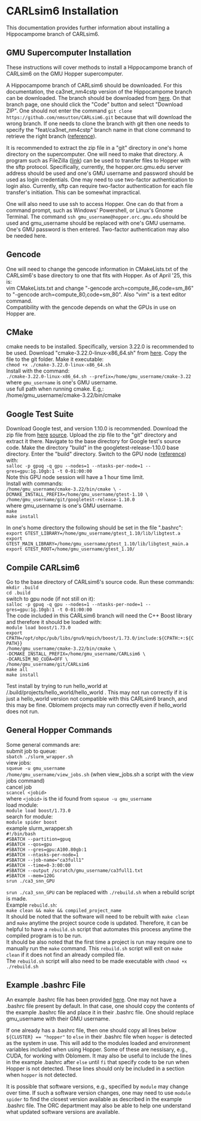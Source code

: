 CARLsim6 Installation
=====================

This documentation provides further information about installing a Hippocampome branch of CARLsim6.

## GMU Supercomputer Installation

These instructions will cover methods to install a Hippocampome branch of CARLsim6 on the GMU Hopper supercomputer.

A Hippocampome branch of CARLsim6 should be downloaded. For this documentation, the ca3net_nm4cstp version of the Hippocampome branch can be downloaded. The branch should be downloaded from [here](https://github.com/nmsutton/CARLsim6/tree/feat/ca3net_nm4cstp). On that branch page, one should click the "Code" button and select "Download ZIP". One should not enter the command `git clone https://github.com/nmsutton/CARLsim6.git` because that will download the wrong branch. If one needs to clone the branch with git then one needs to specify the "feat/ca3net_nm4cstp" branch name in that clone command to retrieve the right branch ([reference](https://stackoverflow.com/questions/1911109/how-do-i-clone-a-specific-git-branch)).

It is recommended to extract the zip file in a "git" directory in one's home directory on the supercomputer. One will need to make that directory. A program such as FileZilla ([link](https://filezilla-project.org/)) can be used to transfer files to Hopper with the sftp protocol. Specifically, currently, the hopper.orc.gmu.edu server address should be used and one's GMU username and password should be used as login credentials. One may need to use two-factor authentication to login also. Currently, sftp can require two-factor authentication for each file transfer's initiation. This can be somewhat impractical.

One will also need to use ssh to access Hopper. One can do that from a command prompt, such as Windows' Powershell, or Linux's Gnome Terminal. The command `ssh gmu_username@hopper.orc.gmu.edu` should be used and gmu_username should be replaced with one's GMU username. One's GMU password is then entered. Two-factor authentication may also be needed here.

## Gencode

One will need to change the gencode information in CMakeLists.txt of the CARLsim6's base directory to one that fits with Hopper. As of April '25, this is:
<br>vim CMakeLists.txt and change "-gencode arch=compute_86,code=sm_86" to
"-gencode arch=compute_80,code=sm_80". Also "vim" is a text editor command.
<br>Compatibility with the gencode depends on what the GPUs in use on Hopper are.

## CMake

cmake needs to be installed. Specifically, version 3.22.0 is recommended to be used. Download "cmake-3.22.0-linux-x86_64.sh" from [here](https://cmake.org/files/v3.22/). Copy the file to the git folder. Make it executable:
<br>`chmod +x ./cmake-3.22.0-linux-x86_64.sh`
<br>Install with the command:
<br>`./cmake-3.22.0-linux-x86_64.sh --prefix=/home/gmu_username/cmake-3.22`
<br>where `gmu_username` is one's GMU username.
<br>use full path when running cmake. E.g,:
<br>/home/gmu_username/cmake-3.22/bin/cmake

## Google Test Suite

Download Google test, and version 1.10.0 is recommended. Download the zip file from [here](https://github.com/google/googletest/archive/refs/tags/release-1.10.0.zip) [source](https://github.com/google/googletest/releases). Upload the zip file to the "git" directory and extract it there. Navigate to the base directory for Google test's source code. Make the directory "build" in the googletest-release-1.10.0 base directory. Enter the "build" directory. Switch to the GPU node ([reference](https://wiki.orc.gmu.edu/mkdocs/Running_GPU_Jobs/)) with:
<br>`salloc -p gpuq -q gpu --nodes=1 --ntasks-per-node=1 --gres=gpu:1g.10gb:1 -t 0-01:00:00`
<br>Note this GPU node session will have a 1 hour time limit.
<br>Install with commands:
<br>`/home/gmu_username/cmake-3.22/bin/cmake \
    -DCMAKE_INSTALL_PREFIX=/home/gmu_username/gtest-1.10 \
    /home/gmu_username/git/googletest-release-1.10.0`
<br>where gmu_username is one's GMU username.
<br>`make`
<br>`make install`

In one's home directory the following should be set in the file ".bashrc":
<br>`export GTEST_LIBRARY=/home/gmu_username/gtest_1.10/lib/libgtest.a`
<br>`export GTEST_MAIN_LIBRARY=/home/gmu_username/gtest_1.10/lib/libgtest_main.a`
<br>`export GTEST_ROOT=/home/gmu_username/gtest_1.10/`

## Compile CARLsim6

Go to the base directory of CARLsim6's source code. Run these commands:
<br>`mkdir .build`
<br>`cd .build`
<br>switch to gpu node (if not still on it):
<br>`salloc -p gpuq -q gpu --nodes=1 --ntasks-per-node=1 --gres=gpu:1g.10gb:1 -t 0-01:00:00`
<br>The code included in this CARLsim6 branch will need the C++ Boost library and therefore it should be loaded with:
<br>`module load boost/1.73.0`
<br>`export CPATH=/opt/ohpc/pub/libs/gnu9/mpich/boost/1.73.0/include:${CPATH:+:${CPATH}}`
<br>`/home/gmu_username/cmake-3.22/bin/cmake \`
<br>`-DCMAKE_INSTALL_PREFIX=/home/gmu_username/CARLsim6 \`
<br>`-DCARLSIM_NO_CUDA=OFF \`
<br>`/home/gmu_username/git/CARLsim6`
<br>`make all`
<br>`make install`

Test install by trying to run hello_world at /.build/projects/hello_world/hello_world . This may not run correctly if it is just a hello_world version not compatible with this CARLsim6 branch, and this may be fine. Oblomem projects may run correctly even if hello_world does not run.

## General Hopper Commands

Some general commands are:
<br>submit job to queue:
<br>`sbatch ./slurm_wrapper.sh`
<br>view jobs:
<br>`squeue -u gmu_username`
<br>`/home/gmu_username/view_jobs.sh` (when view_jobs.sh a script with the view jobs command)
<br>cancel job
<br>`scancel <jobid>`
<br>where `<jobid>` is the id found from `squeue -u gmu_username`
<br>load module:
<br>`module load boost/1.73.0`
<br>search for module:
<br>`module spider boost`
<br>example slurm_wrapper.sh
<br>`#!/bin/bash`
<br>`#SBATCH --partition=gpuq`
<br>`#SBATCH --qos=gpu`
<br>`#SBATCH --gres=gpu:A100.80gb:1`
<br>`#SBATCH --ntasks-per-node=1`
<br>`#SBATCH --job-name="ca3full1"`
<br>`#SBATCH --time=0-3:00:00`
<br>`#SBATCH --output /scratch/gmu_username/ca3full1.txt`
<br>`#SBATCH --mem=120G`
<br>`srun ./ca3_snn_GPU`

`srun ./ca3_snn_GPU` can be replaced with `./rebuild.sh` when a rebuild script is made.
<br>Example `rebuild.sh`:
<br>`make clean && make && compiled_project_name`
<br>It should be noted that the software will need to be rebuilt with `make clean` and `make` anytime the project source code is updated. Therefore, it can be helpful to have a `rebuild.sh` script that automates this process anytime the compiled program is to be run.
<br>It should be also noted that the first time a project is run may require one to manually run the `make` command. This `rebuild.sh` script will exit on `make clean` if it does not find an already compiled file.
<br>The `rebuild.sh` script will also need to be made executable with `chmod +x ./rebuild.sh`

## Example .bashrc File

An example .bashrc file has been provided [here](https://hco-dev-docs.readthedocs.io/en/latest/oblomem/example_bashrc.html). One may not have a .bashrc file present by default. In that case, one should copy the contents of the example .bashrc file and place it in their .bashrc file. One should replace gmu_username with their GMU username. 

If one already has a .bashrc file, then one should copy all lines below `${CLUSTER} == "hopper"` to `else` in their .bashrc file when `hopper` is detected as the system in use. This will add to the modules loaded and environment variables included when using Hopper. Some of these are nessisary, e.g., CUDA, for working with Oblomem. It may also be useful to include the lines in the example .bashrc after `else` until `fi` that specify code to be run when Hopper is not detected. These lines should only be included in a section when `hopper` is not detected. 

It is possible that software versions, e.g., specified by `module` may change over time. If such a software version changes, one may need to use `module spider` to find the closest version available as described in the example .bashrc file. The ORC department may also be able to help one understand what updated software versions are available.